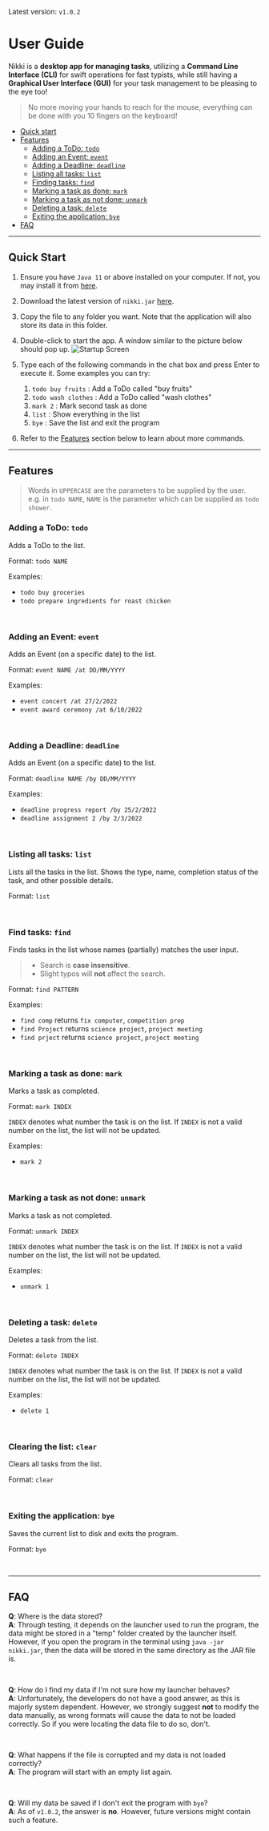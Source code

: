 Latest version: `v1.0.2`

# User Guide
Nikki is a **desktop app for managing tasks**, utilizing a **Command Line Interface (CLI)** for swift operations for
fast typists, while still having a **Graphical User Interface (GUI)** for your task management to be pleasing to the
eye too!

> No more moving your hands to reach for the mouse, everything can be done with you 10 fingers on the keyboard!

 - [Quick start](#quick-start)
 - [Features](#features)
   - [Adding a ToDo: `todo`](#adding-a-todo-todo)
   - [Adding an Event: `event`](#adding-an-event-event)
   - [Adding a Deadline: `deadline`](#adding-a-deadline-deadline)
   - [Listing all tasks: `list`](#listing-all-tasks-list)
   - [Finding tasks: `find`](#finding-tasks-find)
   - [Marking a task as done: `mark`](#marking-a-task-as-done-mark)
   - [Marking a task as not done: `unmark`](#unmarking-a-task-as-not-done-unmark)
   - [Deleting a task: `delete`](#deleting-a-task-delete)
   - [Exiting the application: `bye`](#exiting-the-application-bye)
 - [FAQ](#faq)

---

## Quick Start
1. Ensure you have `Java 11` or above installed on your computer. If not, you may install it from
[here](https://www.oracle.com/java/technologies/downloads/#java11).
2. Download the latest version of `nikki.jar` [here](https://github.com/DavidTan0527/ip/releases/).
3. Copy the file to any folder you want. Note that the application will also store its data in this folder.
4. Double-click to start the app. A window similar to the picture below should pop up.
![Startup Screen](assets/start.png)
5. Type each of the following commands in the chat box and press Enter to execute it. Some examples you can try:

   1. `todo buy fruits` : Add a ToDo called "buy fruits"
   2. `todo wash clothes` : Add a ToDo called "wash clothes"
   3. `mark 2` : Mark second task as done
   4. `list` : Show everything in the list
   5. `bye` : Save the list and exit the program

6. Refer to the [Features](#features) section below to learn about more commands.

---

## Features 
> Words in `UPPERCASE` are the parameters to be supplied by the user.<br>
> e.g. in `todo NAME`, `NAME` is the parameter which can be supplied as `todo shower`.

### Adding a ToDo: `todo`
Adds a ToDo to the list.

Format: `todo NAME`

Examples:
- `todo buy groceries`
- `todo prepare ingredients for roast chicken`

<br>

### Adding an Event: `event`
Adds an Event (on a specific date) to the list.

Format: `event NAME /at DD/MM/YYYY`

Examples:
- `event concert /at 27/2/2022`
- `event award ceremony /at 6/10/2022`

<br>

### Adding a Deadline: `deadline`
Adds an Event (on a specific date) to the list.

Format: `deadline NAME /by DD/MM/YYYY`

Examples:
- `deadline progress report /by 25/2/2022`
- `deadline assignment 2 /by 2/3/2022`

<br>

### Listing all tasks: `list`
Lists all the tasks in the list. Shows the type, name, completion status of the task, and other possible details.

Format: `list`

<br>

### Find tasks: `find`
Finds tasks in the list whose names (partially) matches the user input.
> - Search is **case insensitive**.
> - Slight typos will **not** affect the search.

Format: `find PATTERN`

Examples:
- `find comp`  returns `fix computer`, `competition prep`
- `find Project` returns `science project`, `project meeting`
- `find prject` returns `science project`, `project meeting`

<br>

### Marking a task as done: `mark`
Marks a task as completed.

Format: `mark INDEX`

`INDEX` denotes what number the task is on the list. If `INDEX` is not a valid number on the list, the list will not be
updated.

Examples:
- `mark 2`

<br>

### Marking a task as not done: `unmark`
Marks a task as not completed.

Format: `unmark INDEX`

`INDEX` denotes what number the task is on the list. If `INDEX` is not a valid number on the list, the list will not be
updated.

Examples:
- `unmark 1`

<br>

### Deleting a task: `delete`
Deletes a task from the list.

Format: `delete INDEX`

`INDEX` denotes what number the task is on the list. If `INDEX` is not a valid number on the list, the list will not be
updated.

Examples:
- `delete 1`

<br>

### Clearing the list: `clear`
Clears all tasks from the list.

Format: `clear`

<br>

### Exiting the application: `bye`
Saves the current list to disk and exits the program.

Format: `bye`

<br>

---

## FAQ

**Q**: Where is the data stored?<br>
**A**: Through testing, it depends on the launcher used to run the program, the data might be stored in a "temp" folder 
created by the launcher itself. However, if you open the program in the terminal using `java -jar nikki.jar`, then the
data will be stored in the same directory as the JAR file is.

<br>

**Q**: How do I find my data if I'm not sure how my launcher behaves?<br>
**A**: Unfortunately, the developers do not have a good answer, as this is majorly system dependent. However, we
strongly suggest **not** to modify the data manually, as wrong formats will cause the data to not be loaded correctly.
So if you were locating the data file to do so, don't.

<br>

**Q**: What happens if the file is corrupted and my data is not loaded correctly?<br>
**A**: The program will start with an empty list again.

<br>

**Q**: Will my data be saved if I don't exit the program with `bye`?<br>
**A**: As of `v1.0.2`, the answer is **no**. However, future versions might contain such a feature.

<br>
